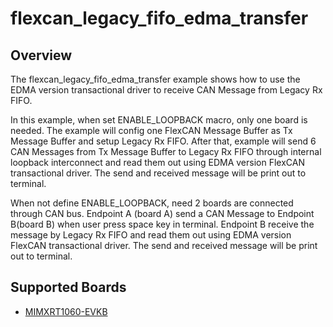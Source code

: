 # flexcan_legacy_fifo_edma_transfer

## Overview
The flexcan_legacy_fifo_edma_transfer example shows how to use the EDMA version transactional
driver to receive CAN Message from Legacy Rx FIFO.

In this example, when set ENABLE_LOOPBACK macro, only one board is needed. The example will
config one FlexCAN Message Buffer as Tx Message Buffer and setup Legacy Rx FIFO. After that,
example will send 6 CAN Messages from Tx Message Buffer to Legacy Rx FIFO through internal
loopback interconnect and read them out using EDMA version FlexCAN transactional driver. The
send and received message will be print out to terminal.

When not define ENABLE_LOOPBACK, need 2 boards are connected through CAN bus. Endpoint A
(board A) send a CAN Message to Endpoint B(board B) when user press space key in terminal.
Endpoint B receive the message by Legacy Rx FIFO and read them out using EDMA version FlexCAN
transactional driver. The send and received message will be print out to terminal.

## Supported Boards
- [MIMXRT1060-EVKB](../../../_boards/evkbmimxrt1060/driver_examples/flexcan/legacy_fifo_edma_transfer/example_board_readme.md)
